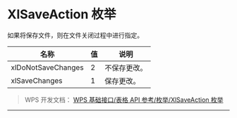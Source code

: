 # XlSaveAction 枚举

如果将保存文件，则在文件关闭过程中进行指定。

| 名称               | 值  | 说明         |
|--------------------|-----|--------------|
| xlDoNotSaveChanges | 2   | 不保存更改。 |
| xlSaveChanges      | 1   | 保存更改。   |

> WPS 开发文档： [WPS 基础接口/表格 API 参考/枚举/XlSaveAction 枚举](https://qn.cache.wpscdn.cn/encs/doc/office_v19/topics/WPS%20%E5%9F%BA%E7%A1%80%E6%8E%A5%E5%8F%A3/%E8%A1%A8%E6%A0%BC%20API%20%E5%8F%82%E8%80%83/%E6%9E%9A%E4%B8%BE/XlSaveAction%20%E6%9E%9A%E4%B8%BE.html)

------------------------------------------------------------------------
